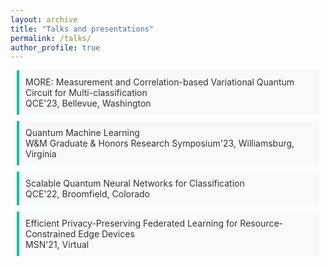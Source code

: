 ```yaml
---
layout: archive
title: "Talks and presentations"
permalink: /talks/
author_profile: true
---
```

<!--
{% if site.talkmap_link == true %}

<p style="text-decoration:underline;"><a href="/talkmap.html">See a map of all the places I've given a talk!</a></p>

{% endif %}

{% for post in site.talks reversed %}
  {% include archive-single-talk.html %}
{% endfor %}
-->

<style>
    .green-quote {
        border-left: 4px solid #02c39a; /* Orange border */
        background-color: #f8f9fa; /* Light grey background */
        color: #333; /* Dark grey text color */
        padding: 10px 10px;
        margin: 10px;
        font-style: normal;
    }
  
</style>


<blockquote class="green-quote">
MORE: Measurement and Correlation-based Variational Quantum Circuit for Multi-classification <br>
QCE'23, Bellevue, Washington
</blockquote>

<blockquote class="green-quote">
Quantum Machine Learning <br>
W&M Graduate & Honors Research Symposium'23, Williamsburg, Virginia
</blockquote>

<blockquote class="green-quote">
Scalable Quantum Neural Networks for Classification <br>
QCE'22, Broomfield, Colorado
</blockquote>

<blockquote class="green-quote">
Efficient Privacy-Preserving Federated Learning for Resource-Constrained Edge Devices <br>
MSN'21, Virtual
</blockquote>

